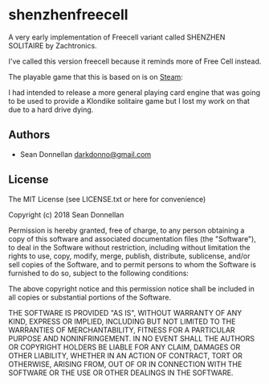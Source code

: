 shenzhenfreecell
================

A very early implementation of Freecell variant called SHENZHEN SOLITAIRE by Zachtronics.

I've called this version freecell because it reminds more of Free Cell instead.

The playable game that this is based on is on [Steam][1]:

I had intended to release a more general playing card engine that was going to
be used to provide a Klondike solitaire game but I lost my work on that due to
a hard drive dying.

Authors
---------
 * Sean Donnellan <darkdonno@gmail.com>

License
---------------------
The MIT License (see LICENSE.txt or here for convenience)

Copyright (c) 2018 Sean Donnellan

Permission is hereby granted, free of charge, to any person obtaining a copy
of this software and associated documentation files (the "Software"), to deal
in the Software without restriction, including without limitation the rights
to use, copy, modify, merge, publish, distribute, sublicense, and/or sell
copies of the Software, and to permit persons to whom the Software is
furnished to do so, subject to the following conditions:

The above copyright notice and this permission notice shall be included in
all copies or substantial portions of the Software.

THE SOFTWARE IS PROVIDED "AS IS", WITHOUT WARRANTY OF ANY KIND, EXPRESS OR
IMPLIED, INCLUDING BUT NOT LIMITED TO THE WARRANTIES OF MERCHANTABILITY,
FITNESS FOR A PARTICULAR PURPOSE AND NONINFRINGEMENT. IN NO EVENT SHALL THE
AUTHORS OR COPYRIGHT HOLDERS BE LIABLE FOR ANY CLAIM, DAMAGES OR OTHER
LIABILITY, WHETHER IN AN ACTION OF CONTRACT, TORT OR OTHERWISE, ARISING FROM,
OUT OF OR IN CONNECTION WITH THE SOFTWARE OR THE USE OR OTHER DEALINGS IN
THE SOFTWARE.

[1]: https://store.steampowered.com/app/570490/SHENZHEN_SOLITAIRE/
